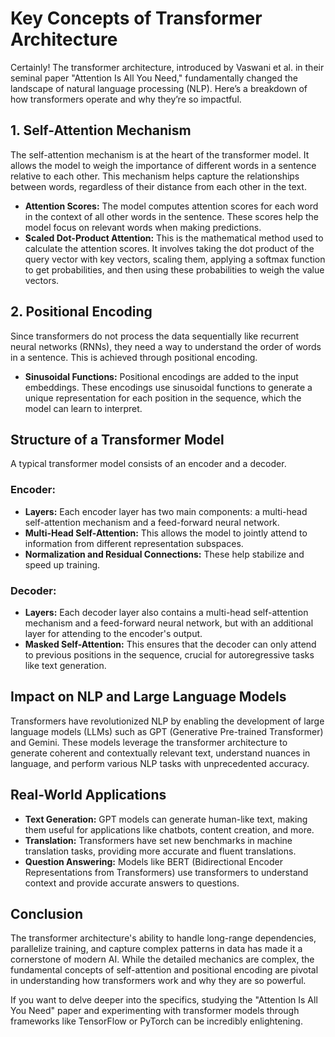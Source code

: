 # Key Concepts of Transformer Architecture

Certainly! The transformer architecture, introduced by Vaswani et al. in their seminal paper "Attention Is All You Need," fundamentally changed the landscape of natural language processing (NLP). Here’s a breakdown of how transformers operate and why they’re so impactful.

## 1. **Self-Attention Mechanism**

The self-attention mechanism is at the heart of the transformer model. It allows the model to weigh the importance of different words in a sentence relative to each other. This mechanism helps capture the relationships between words, regardless of their distance from each other in the text.

- **Attention Scores:** The model computes attention scores for each word in the context of all other words in the sentence. These scores help the model focus on relevant words when making predictions.
- **Scaled Dot-Product Attention:** This is the mathematical method used to calculate the attention scores. It involves taking the dot product of the query vector with key vectors, scaling them, applying a softmax function to get probabilities, and then using these probabilities to weigh the value vectors.

## 2. **Positional Encoding**

Since transformers do not process the data sequentially like recurrent neural networks (RNNs), they need a way to understand the order of words in a sentence. This is achieved through positional encoding.

- **Sinusoidal Functions:** Positional encodings are added to the input embeddings. These encodings use sinusoidal functions to generate a unique representation for each position in the sequence, which the model can learn to interpret.

## Structure of a Transformer Model

A typical transformer model consists of an encoder and a decoder.

### **Encoder:**

- **Layers:** Each encoder layer has two main components: a multi-head self-attention mechanism and a feed-forward neural network.
- **Multi-Head Self-Attention:** This allows the model to jointly attend to information from different representation subspaces.
- **Normalization and Residual Connections:** These help stabilize and speed up training.

### **Decoder:**

- **Layers:** Each decoder layer also contains a multi-head self-attention mechanism and a feed-forward neural network, but with an additional layer for attending to the encoder's output.
- **Masked Self-Attention:** This ensures that the decoder can only attend to previous positions in the sequence, crucial for autoregressive tasks like text generation.

## Impact on NLP and Large Language Models

Transformers have revolutionized NLP by enabling the development of large language models (LLMs) such as GPT (Generative Pre-trained Transformer) and Gemini. These models leverage the transformer architecture to generate coherent and contextually relevant text, understand nuances in language, and perform various NLP tasks with unprecedented accuracy.

## Real-World Applications

- **Text Generation:** GPT models can generate human-like text, making them useful for applications like chatbots, content creation, and more.
- **Translation:** Transformers have set new benchmarks in machine translation tasks, providing more accurate and fluent translations.
- **Question Answering:** Models like BERT (Bidirectional Encoder Representations from Transformers) use transformers to understand context and provide accurate answers to questions.

## Conclusion

The transformer architecture's ability to handle long-range dependencies, parallelize training, and capture complex patterns in data has made it a cornerstone of modern AI. While the detailed mechanics are complex, the fundamental concepts of self-attention and positional encoding are pivotal in understanding how transformers work and why they are so powerful.

If you want to delve deeper into the specifics, studying the "Attention Is All You Need" paper and experimenting with transformer models through frameworks like TensorFlow or PyTorch can be incredibly enlightening.
